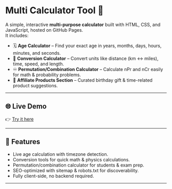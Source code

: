 # Multi Calculator Tool 🔢

A simple, interactive **multi-purpose calculator** built with HTML, CSS, and JavaScript, hosted on GitHub Pages.  
It includes:

- 🗓️ **Age Calculator** – Find your exact age in years, months, days, hours, minutes, and seconds.  
- 🔄 **Conversion Calculator** – Convert units like distance (km ↔ miles), time, speed, and length.  
- ♾️ **Permutation/Combination Calculator** – Calculate nPr and nCr easily for math & probability problems.  
- 🎁 **Affiliate Products Section** – Curated birthday gift & time-related product suggestions.  

---

## 🌐 Live Demo
👉 [Try it here](https://anyaman-neil.github.io/Multi-Calculator-Tool/)  

---

## 🚀 Features
- Live age calculation with timezone detection.  
- Conversion tools for quick math & physics calculations.  
- Permutation/combination calculator for students & exam prep.  
- SEO-optimized with sitemap & robots.txt for discoverability.  
- Fully client-side, no backend required.  

---


